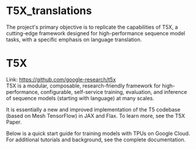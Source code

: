 # T5X_translations
The project's primary objective is to replicate the capabilities of T5X, a cutting-edge framework designed for high-performance sequence model tasks, with a specific emphasis on language translation. 

# T5X
Link: https://github.com/google-research/t5x </br>
T5X is a modular, composable, research-friendly framework for high-performance, configurable, self-service training, evaluation, and inference of sequence models (starting with language) at many scales.

It is essentially a new and improved implementation of the T5 codebase (based on Mesh TensorFlow) in JAX and Flax. To learn more, see the T5X Paper.

Below is a quick start guide for training models with TPUs on Google Cloud. For additional tutorials and background, see the complete documentation.
